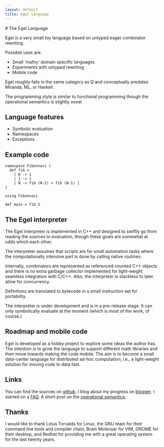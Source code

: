 ```yaml
---
layout: default
title: Egel Language
---
```

<html markdown="1">
<head>
<link rel="stylesheet" href="css/main.css">
</head>
<body markdown="1">
# The Egel Language

Egel is a very small toy language based on untyped eager combinator rewriting.

Possible uses are:

+ Small 'mathy' domain specific languages
+ Experiments with untyped rewriting
+ Mobile code

Egel roughly falls in the same category as Q and conceptually predates Miranda, ML, or Haskell.

The programming style is similar to functional programming though the operational semantics is
slightly novel.

## Language features

+ Symbolic evaluation
+ Namespaces
+ Exceptions

## Example code

```egel
namespace Fibonnaci (
  def fib =
    [ 0 -> 1
    | 1 -> 1
    | N -> fib (N-2) + fib (N-1) ]
)

using Fibonnaci

def main = fib 5
```

## The Egel interpreter

The Egel interpreter is implemented in C++ and designed to swiftly go 
from reading the sources to evaluation, though these goals are somewhat
at odds which each other.

The interpreter assumes that scripts are for small automation tasks
where the computationally intensive part is done by calling native
routines.

Internally, combinators are represented as referenced counted C++ objects and
there is no extra garbage collector implemented for light-weight seamless integration 
with C/C++.
Also, the interpreter is stackless to later allow for concurrency.

Definitions are translated to bytecode in a small instruction set for
portability.

The interpreter is under development and is in a pre-release
stage. It can only symbolically evaluate at the moment (which is most of the
work, of course.)

## Roadmap and mobile code

Egel is developed as a hobby project to explore some ideas the author
has. The intention is to grow the language to support different math
libraries and then move towards making the code mobile. The aim
is to become a small data-center language for distributed ad-hoc
computation; i.e., a light-weight solution for moving code to data
fast.

## Links

You can find the sources on [github](http://github.com/egel-lang/).
I blog about my progress on [blogger](http://egel-language.blogspot.nl/).
I started on a [FAQ](https://egel-lang.github.io/FAQ.html).
A short post on the [operational semantics](https://egel-lang.github.io/SEMANTICS.html).
## Thanks

I would like to thank Linus Torvalds for Linux, the GNU team for their
command line tools and compiler chain, Bram Molenaar for
VIM, GNOME for their desktop, and Redhat for providing me with a 
great operating system for the last twenty years.
</body>
</html>
